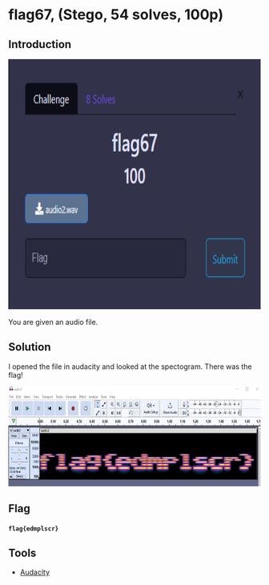# flag67, (Stego, 54 solves, 100p)

## Introduction

<p align="left">
  <img height=500 img src=./readme_assets/flag67-challenge.PNG/>
</p>

You are given an audio file.

## Solution

I opened the file in audacity and looked at the spectogram. There was the flag!

<p align="left">
  <img height=200 img src=./readme_assets/flag67-flag.PNG/>
</p>

## Flag

**`flag{edmplscr}`**

## Tools

- [Audacity](https://www.audacityteam.org/)

